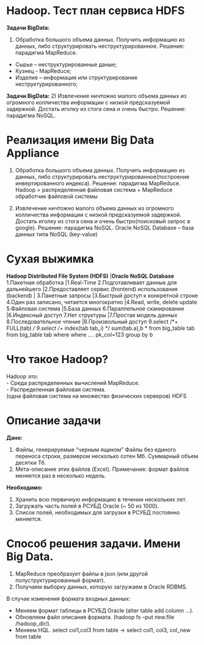 # Hadoop. Тест план сервиса HDFS

<b>Задачи BigData:</b>
1) Обработка большого объема данных. Получить информацию из данных, либо структурировать неструктурированное.
Решение: парадигма MapReduce.

- Сырье – неструктурированные даные;
- Кузнец - MapReduce;
- Изделие – информация или структурирование неструктурированного;

<b>Задачи BigData:</b>
2) Извлечение ничтожно малого объема данных из огромного колличества информации с низкой предсказуемой задержкой. Достать иголку из стога сена и очень быстро.
Решение: парадигма NoSQL.

# Реализация имени Big Data Appliance</br>
1) Обработка большого объема данных. Получить информацию из данных, либо структурировать неструктурированное(построение инвертированного индекса).
Решение: парадигма MapReduce.
Hadoop = распределенная файловая система + MapReduce обработчик файловой системы

2) Извлечение ничтожно малого объема данных из огромного колличества информации с низкой предсказуемой задержкой. Достать иголку из стога сена и очень быстро(поисковый запрос в google).
Решение: парадигма NoSQL.
Oracle NoSQL Database – база данных типа NoSQL (key-value)

# Сухая выжимка
<b>Hadoop Distributed File System (HDFS)</b>  |<b>Oracle NoSQL Database</b>
1.Пакетная обработка                          |1.Real-Time
2.Подготавливает данные для дальнейшего       |2.Предоставляет сервис (frontend) 
использования (backend)                       |
3.Пакетные запросы                            |3.Быстрый доступ к конкретной строке
4.Один раз записано, читается многократно     |4.Read, write, delete update
5.Файловая система                            |5.База данных
6.Параллельное сканирование                   |6.Индексный доступ
7.Нет структуры                               |7.Простая модель данных
8.Последовательное чтение                     |8.Произвольный доступ
9.select /*+ FULL(tab) */                      9.select /*+ index(tab tab_i) */ 
sum(tab.a),b                                    *
from big_table tab                              from big_table tab
where                                           where
….                                              pk_col=123
group by b

# Что такое Hadoop?
Hadoop это:</br>
	- Среда распределенных вычислений MapReduce.</br>
	- Распределенная файловая система.</br>
 (одна файловая система на множество физических серверов) HDFS

# Описание задачи
<b>Дано:</b> 
1) Файлы, генерируемые “черным ящиком” Файлы без единого переноса строки, размером несколько сотен Мб. Суммарный объем десятки Тб.
2) Мета-описание этих файлов (Excel).
Примечание: формат файлов меняется раз в несколько недель.

<b>Необходимо:</b>
1) Хранить всю первичную информацию в течении нескольких лет.
2) Загружать часть полей в РСУБД Oracle (~ 50 из 1000).
3) Список полей, необходимых для загрузки в РСУБД постоянно меняется.

# Способ решения задачи. Имени Big Data.
1. MapReduce преобразует файлы в json (или другой полуструктурированный формат).
2. Получаем выборку данных, которую загружаем в Oracle RDBMS.

В случае изменения формата входных данных:
 - Меняем формат таблицы в РСУБД Oracle (alter table add column …).
 - Обновляем файл описания формата. (hadoop fs –put new.file /hadoop_dir/).
 -  Меняем HQL. select col1,col3 from table -> select col1, col3, col_new from table












